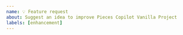 ```yaml
---
name: 💡 Feature request
about: Suggest an idea to improve Pieces Copilot Vanilla Project
labels: [enhancement]
---
```


<!-- 
Thank you for considering improving this example

Please describe your idea in depth. If you're not sure what to write, imagine the following:
  - How is this important to you? How would you use it?
  - Can you think of any alternatives?
  - Do you have any ideas about how it can be implemented? Are you willing/able to implement it? Do you need mentoring?
-->
